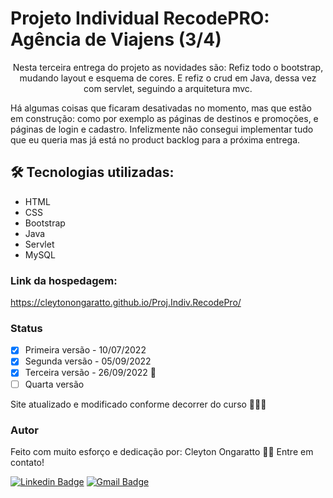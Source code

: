 # Projeto Individual RecodePRO: Agência de Viajens (3/4)

<p align="center">Nesta terceira entrega do projeto as novidades são:
Refiz todo o bootstrap, mudando layout e esquema de cores. E refiz o crud em Java, dessa vez com servlet, seguindo a arquitetura mvc.

Há algumas coisas que ficaram desativadas no momento, mas que estão em construção: como por exemplo as páginas de destinos e promoções, e páginas de login e cadastro. Infelizmente não consegui implementar tudo que eu queria mas já está no product backlog para a próxima entrega.
 
   </p>

## 🛠 Tecnologias utilizadas:

<!--ts-->
   * HTML
   * CSS
   * Bootstrap
   * Java
   * Servlet
   * MySQL
<!--te-->

### Link da hospedagem:

https://cleytonongaratto.github.io/Proj.Indiv.RecodePro/

  ### Status

- [x] Primeira versão - 10/07/2022
- [x] Segunda versão - 05/09/2022 
- [x] Terceira versão - 26/09/2022 🚀
- [ ] Quarta versão

Site atualizado e modificado conforme decorrer do curso 🚀🚀🚀

### Autor

Feito com muito esforço e dedicação por: Cleyton Ongaratto 👋🏽 Entre em contato!

[![Linkedin Badge](https://img.shields.io/badge/-Cleyton-blue?style=flat-square&logo=Linkedin&logoColor=white&link=https://www.linkedin.com/in/cleyton-ongaratto-b8153916a/)](https://www.linkedin.com/in/cleyton-ongaratto-b8153916a/) 
[![Gmail Badge](https://img.shields.io/badge/-cleytongarattosousa@gmail.com-c14438?style=flat-square&logo=Gmail&logoColor=white&link=mailto:cleytongarattosousa@gmail.com)](mailto:cleytongarattosousa@gmail.com)






